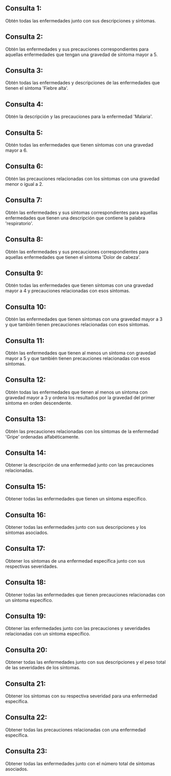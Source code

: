 ## Consulta 1:

Obtén todas las enfermedades junto con sus descripciones y síntomas.

## Consulta 2:

Obtén las enfermedades y sus precauciones correspondientes para aquellas enfermedades que tengan una gravedad de síntoma mayor a 5.

## Consulta 3:

Obtén todas las enfermedades y descripciones de las enfermedades que tienen el síntoma 'Fiebre alta'.

## Consulta 4:

Obtén la descripción y las precauciones para la enfermedad 'Malaria'.


## Consulta 5:

Obtén todas las enfermedades que tienen síntomas con una gravedad mayor a 6.

## Consulta 6:

Obtén las precauciones relacionadas con los síntomas con una gravedad menor o igual a 2.

## Consulta 7:

Obtén las enfermedades y sus síntomas correspondientes para aquellas enfermedades que tienen una descripción que contiene la palabra 'respiratorio'.

## Consulta 8:

Obtén las enfermedades y sus precauciones correspondientes para aquellas enfermedades que tienen el síntoma 'Dolor de cabeza'.


## Consulta 9:

Obtén todas las enfermedades que tienen síntomas con una gravedad mayor a 4 y precauciones relacionadas con esos síntomas.

## Consulta 10:

Obtén las enfermedades que tienen síntomas con una gravedad mayor a 3 y que también tienen precauciones relacionadas con esos síntomas.

## Consulta 11:

Obtén las enfermedades que tienen al menos un síntoma con gravedad mayor a 5 y que también tienen precauciones relacionadas con esos síntomas.

## Consulta 12:

Obtén todas las enfermedades que tienen al menos un síntoma con gravedad mayor a 3 y ordena los resultados por la gravedad del primer síntoma en orden descendente.

## Consulta 13:

Obtén las precauciones relacionadas con los síntomas de la enfermedad 'Gripe' ordenadas alfabéticamente.

## Consulta 14:

Obtener la descripción de una enfermedad junto con las precauciones relacionadas.

## Consulta 15:

Obtener todas las enfermedades que tienen un síntoma específico.

## Consulta 16:

Obtener todas las enfermedades junto con sus descripciones y los síntomas asociados.

## Consulta 17:

Obtener los síntomas de una enfermedad específica junto con sus respectivas severidades.

## Consulta 18:

Obtener todas las enfermedades que tienen precauciones relacionadas con un síntoma específico.

## Consulta 19:

Obtener las enfermedades junto con las precauciones y severidades relacionadas con un síntoma específico.

## Consulta 20:

Obtener todas las enfermedades junto con sus descripciones y el peso total de las severidades de los síntomas.

## Consulta 21:

Obtener los síntomas con su respectiva severidad para una enfermedad específica.

## Consulta 22:

Obtener todas las precauciones relacionadas con una enfermedad específica.

## Consulta 23:

Obtener todas las enfermedades junto con el número total de síntomas asociados.

